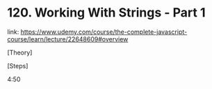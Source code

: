 # 120. Working With Strings - Part 1
link: https://www.udemy.com/course/the-complete-javascript-course/learn/lecture/22648609#overview


[Theory]




[Steps]

4:50

